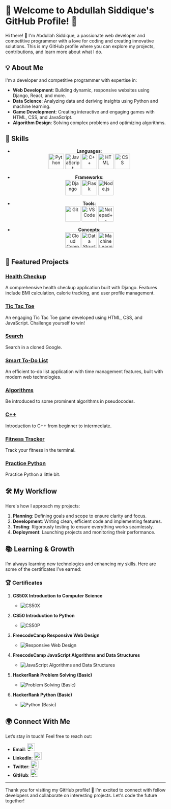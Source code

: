 # 🌟 Welcome to Abdullah Siddique's GitHub Profile! 🌟

Hi there! 👋 I'm Abdullah Siddique, a passionate web developer and competitive programmer with a love for coding and creating innovative solutions. This is my GitHub profile where you can explore my projects, contributions, and learn more about what I do.

## 💡 About Me

I'm a developer and competitive programmer with expertise in:

- **Web Development**: Building dynamic, responsive websites using Django, React, and more.
- **Data Science**: Analyzing data and deriving insights using Python and machine learning.
- **Game Development**: Creating interactive and engaging games with HTML, CSS, and JavaScript.
- **Algorithm Design**: Solving complex problems and optimizing algorithms.

## 🔧 Skills

<div align="center">

- **Languages**:
  <br/>
  <a href="#" title="Python"><img src="https://img.icons8.com/color/48/000000/python.png" alt="Python" style="width: 48px; height: 48px;"/></a>
  <a href="#" title="JavaScript"><img src="https://img.icons8.com/color/48/000000/javascript.png" alt="JavaScript" style="width: 48px; height: 48px;"/></a>
  <a href="#" title="C++"><img src="https://img.icons8.com/color/48/000000/c-plus-plus.png" alt="C++" style="width: 48px; height: 48px;"/></a>
  <a href="#" title="HTML"><img src="https://img.icons8.com/color/48/000000/html-5.png" alt="HTML" style="width: 48px; height: 48px;"/></a>
  <a href="#" title="CSS"><img src="https://img.icons8.com/color/48/000000/css3.png" alt="CSS" style="width: 48px; height: 48px;"/></a>

- **Frameworks**:
  <br/>
  <a href="#" title="Django"><img src="https://img.icons8.com/ios-filled/50/000000/django.png" alt="Django" style="width: 48px; height: 48px;"/></a>
  <a href="#" title="Flask"><img src="https://img.icons8.com/ios-filled/50/000000/flask.png" alt="Flask" style="width: 48px; height: 48px;"/></a>
  <a href="#" title="Node.js"><img src="https://img.icons8.com/color/48/000000/nodejs.png" alt="Node.js" style="width: 48px; height: 48px;"/></a>

- **Tools**:
  <br/>
  <a href="#" title="Git"><img src="https://img.icons8.com/ios-filled/50/000000/git.png" alt="Git" style="width: 48px; height: 48px;"/></a>
  <a href="#" title="VS Code"><img src="https://encrypted-tbn0.gstatic.com/images?q=tbn:ANd9GcTnoirCtiJhhN8Tvo0FJRRd4CInsOXkRX9EbA&s" alt="VS Code" style="width: 48px; height: 48px;"/></a>
  <a href="#" title="Notepad++"><img src="https://img.icons8.com/ios-filled/50/000000/notepad.png" alt="Notepad++" style="width: 48px; height: 48px;"/></a>

- **Concepts**:
  <br/>
  <a href="#" title="Cloud Computing"><img src="https://img.icons8.com/ios-filled/50/000000/cloud.png" alt="Cloud Computing" style="width: 48px; height: 48px;"/></a>
  <a href="#" title="Data Structures and Algorithms"><img src="https://img.icons8.com/ios-filled/50/000000/data-configuration.png" alt="Data Structures and Algorithms" style="width: 48px; height: 48px;"/></a>
  <a href="#" title="Machine Learning"><img src="https://img.icons8.com/ios-filled/50/000000/artificial-intelligence.png" alt="Machine Learning" style="width: 48px; height: 48px;"/></a>

</div>



## 🚀 Featured Projects

### [**Health Checkup**](https://abdullah-siddique.github.io/Alt/)
A comprehensive health checkup application built with Django. Features include BMI calculation, calorie tracking, and user profile management.

### [**Tic Tac Toe**](https://abdullah-siddique.github.io/tictactoe/)
An engaging Tic Tac Toe game developed using HTML, CSS, and JavaScript. Challenge yourself to win!

### [**Search**](https://abdullah-siddique.github.io/Search/)
Search in a cloned Google.

### [**Smart To-Do List**](https://abdullah-siddique.github.io/todo/)
An efficient to-do list application with time management features, built with modern web technologies.

### [**Algorithms**](https://github.com/Abdullah-Siddique/Pseudocodes)
Be introduced to some prominent algorithms in pseudocodes.

### [**C++**](https://github.com/Abdullah-Siddique/C_Plus_Plus)
Introduction to C++ from beginner to intermediate.

### [**Fitness Tracker**](https://github.com/Abdullah-Siddique/FitnessTracker)
Track your fitness in the terminal.

### [**Practice Python**](https://github.com/Abdullah-Siddique/Python)
Practice Python a little bit.

## 🛠️ My Workflow

Here's how I approach my projects:

1. **Planning**: Defining goals and scope to ensure clarity and focus.
2. **Development**: Writing clean, efficient code and implementing features.
3. **Testing**: Rigorously testing to ensure everything works seamlessly.
4. **Deployment**: Launching projects and monitoring their performance.

## 📚 Learning & Growth

I’m always learning new technologies and enhancing my skills. Here are some of the certificates I’ve earned:

### 🏆 Certificates

1. **CS50X Introduction to Computer Science**
   - ![CS50X](https://i.ibb.co/9c0Pp8z/CS50x.jpg)
   

2. **CS50 Introduction to Python**
   - ![CS50P](https://i.ibb.co/BfMV76q/CS50P.png)
   

3. **FreecodeCamp Responsive Web Design**
   - ![Responsive Web Design](https://i.ibb.co/q9rvCbV/Responsive-Web-Design.png)
   

4. **FreecodeCamp JavaScript Algorithms and Data Structures**
   - ![JavaScript Algorithms and Data Structures](https://i.ibb.co/HN75bZC/Javascript-Algorithm.png)
   

5. **HackerRank Problem Solving (Basic)**
   - ![Problem Solving (Basic)](https://i.ibb.co/X8drdgq/456256585-378742858435185-5037122444859474653-n.png)
   

6. **HackerRank Python (Basic)**
   - ![Python (Basic)](https://i.ibb.co/M1x7nYm/457645826-523531896717399-2730785214774458873-n.png)
   

## 🌍 Connect With Me

Let’s stay in touch! Feel free to reach out:

- **Email**: <a href="mailto:siddiqueabdullah581@gmail.com"><img src="https://img.icons8.com/ios-filled/50/000000/guest-male.png" alt="Email" style="width: 24px; height: 24px;"/></a>
- **LinkedIn**: <a href="https://www.linkedin.com/in/abdullah-siddique-633bbb249/"><img src="https://img.icons8.com/ios-filled/50/000000/linkedin.png" alt="LinkedIn" style="width: 24px; height: 24px;"/></a>
- **Twitter**: <a href="https://x.com/s2009_abdullah"><img src="https://img.icons8.com/ios-filled/50/000000/twitter.png" alt="Twitter" style="width: 24px; height: 24px;"/></a>
- **GitHub**: <a href="https://github.com/Abdullah-Siddique"><img src="https://img.icons8.com/ios-filled/50/000000/github.png" alt="GitHub" style="width: 24px; height: 24px;"/></a>

---

Thank you for visiting my GitHub profile! 🚀 I’m excited to connect with fellow developers and collaborate on interesting projects. Let's code the future together!
